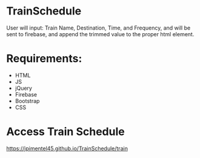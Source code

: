 # TrainSchedule
User will input: Train Name, Destination, Time, and Frequency, and will be sent to firebase, and append the trimmed value to the proper html element.
# Requirements:
- HTML
- JS
- jQuery
- Firebase
- Bootstrap
- CSS

# Access Train Schedule
https://jpimentel45.github.io/TrainSchedule/train
